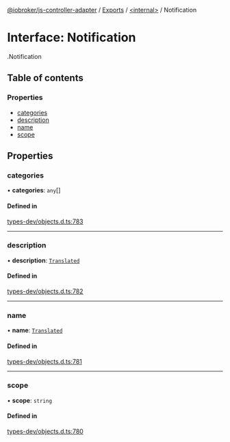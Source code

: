 [@iobroker/js-controller-adapter](../README.md) / [Exports](../modules.md) / [<internal\>](../modules/internal_.md) / Notification

# Interface: Notification

[<internal>](../modules/internal_.md).Notification

## Table of contents

### Properties

- [categories](internal_.Notification.md#categories)
- [description](internal_.Notification.md#description)
- [name](internal_.Notification.md#name)
- [scope](internal_.Notification.md#scope)

## Properties

### categories

• **categories**: `any`[]

#### Defined in

[types-dev/objects.d.ts:783](https://github.com/ioBroker/ioBroker.js-controller/blob/2682873d/packages/types-dev/objects.d.ts#L783)

___

### description

• **description**: [`Translated`](../modules/internal_.md#translated)

#### Defined in

[types-dev/objects.d.ts:782](https://github.com/ioBroker/ioBroker.js-controller/blob/2682873d/packages/types-dev/objects.d.ts#L782)

___

### name

• **name**: [`Translated`](../modules/internal_.md#translated)

#### Defined in

[types-dev/objects.d.ts:781](https://github.com/ioBroker/ioBroker.js-controller/blob/2682873d/packages/types-dev/objects.d.ts#L781)

___

### scope

• **scope**: `string`

#### Defined in

[types-dev/objects.d.ts:780](https://github.com/ioBroker/ioBroker.js-controller/blob/2682873d/packages/types-dev/objects.d.ts#L780)
